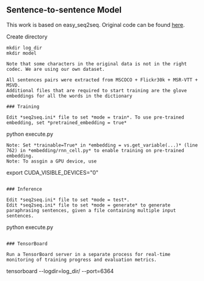 ## Sentence-to-sentence Model

This work is based on easy_seq2seq. Original code can be found [here](https://github.com/suriyadeepan/easy_seq2seq).

Create directory
```
mkdir log_dir
mkdir model

Note that some characters in the original data is not in the right codec. We are using our own dataset.

All sentences pairs were extracted from MSCOCO + Flickr30k + MSR-VTT + MSVD.
Additional files that are required to start training are the glove embeddings for all the words in the dictionary

### Training

Edit *seq2seq.ini* file to set *mode = train*. To use pre-trained embedding, set *pretrained_embedding = true*
```
python execute.py
```
Note: Set *trainable=True* in *embedding = vs.get_variable(...)* (line 762) in *embedding/rnn_cell.py* to enable training on pre-trained embedding.
Note: To assgin a GPU device, use
```
export CUDA_VISIBLE_DEVICES="0"
```

### Inference

Edit *seq2seq.ini* file to set *mode = test*.
Edit *seq2seq.ini* file to set *mode = generate* to generate paraphrasing sentences, given a file containing multiple input sentences.
```
python execute.py
```

### TensorBoard

Run a TensorBoard server in a separate process for real-time monitoring of training progress and evaluation metrics.
```
tensorboard --logdir=log_dir/ --port=6364
```
